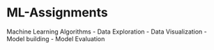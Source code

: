 # ML-Assignments
Machine Learning Algorithms - Data Exploration - Data Visualization - Model building - Model Evaluation
